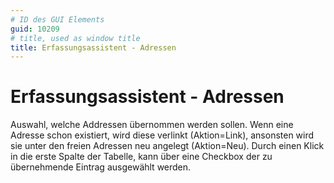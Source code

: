 ```yaml
---
# ID des GUI Elements
guid: 10209
# title, used as window title
title: Erfassungsassistent - Adressen
---
```


# Erfassungsassistent - Adressen

Auswahl, welche Addressen übernommen werden sollen. Wenn eine Adresse schon existiert, wird diese verlinkt (Aktion=Link), ansonsten wird sie unter den freien Adressen neu angelegt (Aktion=Neu). Durch einen Klick in die erste Spalte der Tabelle, kann über eine Checkbox der zu übernehmende Eintrag ausgewählt werden.

